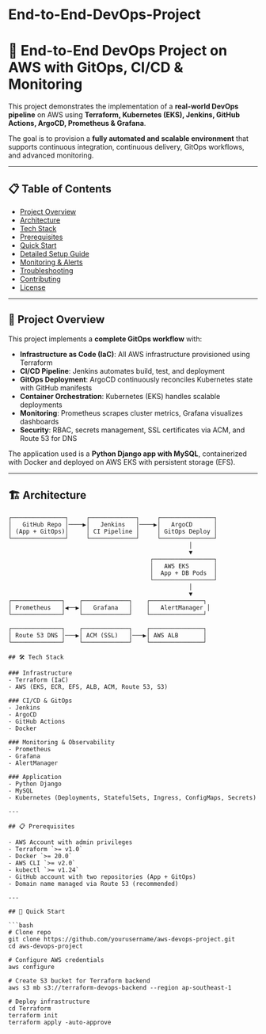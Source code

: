 # End-to-End-DevOps-Project

# 🚀 End-to-End DevOps Project on AWS with GitOps, CI/CD & Monitoring

This project demonstrates the implementation of a **real-world DevOps pipeline** on AWS using **Terraform, Kubernetes (EKS), Jenkins, GitHub Actions, ArgoCD, Prometheus & Grafana**.  

The goal is to provision a **fully automated and scalable environment** that supports continuous integration, continuous delivery, GitOps workflows, and advanced monitoring.

---

## 📋 Table of Contents
- [Project Overview](#-project-overview)
- [Architecture](#-architecture)
- [Tech Stack](#-tech-stack)
- [Prerequisites](#-prerequisites)
- [Quick Start](#-quick-start)
- [Detailed Setup Guide](#-detailed-setup-guide)
- [Monitoring & Alerts](#-monitoring--alerts)
- [Troubleshooting](#-troubleshooting)
- [Contributing](#-contributing)
- [License](#-license)

---

## 🎯 Project Overview

This project implements a **complete GitOps workflow** with:
- **Infrastructure as Code (IaC)**: All AWS infrastructure provisioned using Terraform  
- **CI/CD Pipeline**: Jenkins automates build, test, and deployment  
- **GitOps Deployment**: ArgoCD continuously reconciles Kubernetes state with GitHub manifests  
- **Container Orchestration**: Kubernetes (EKS) handles scalable deployments  
- **Monitoring**: Prometheus scrapes cluster metrics, Grafana visualizes dashboards  
- **Security**: RBAC, secrets management, SSL certificates via ACM, and Route 53 for DNS  

The application used is a **Python Django app with MySQL**, containerized with Docker and deployed on AWS EKS with persistent storage (EFS).  

---

## 🏗️ Architecture

```text
┌───────────────┐     ┌─────────────┐     ┌───────────────┐
│   GitHub Repo │────▶│   Jenkins   │────▶│   ArgoCD      │
│ (App + GitOps)│     │ CI Pipeline │     │ GitOps Deploy │
└───────────────┘     └─────────────┘     └───────────────┘
                                                   │
                                                   ▼
                                        ┌─────────────────┐
                                        │   AWS EKS       │
                                        │  App + DB Pods  │
                                        └─────────────────┘
                                                   │
                                                   ▼
┌──────────────┐    ┌─────────────┐    ┌───────────────┐
│ Prometheus   │◀──▶│   Grafana   │    │   AlertManager │
└──────────────┘    └─────────────┘    └───────────────┘

┌──────────────┐    ┌─────────────┐    ┌───────────────┐
│ Route 53 DNS │───▶│ ACM (SSL)   │───▶│ AWS ALB       │
└──────────────┘    └─────────────┘    └───────────────┘

## 🛠️ Tech Stack

### Infrastructure
- Terraform (IaC)  
- AWS (EKS, ECR, EFS, ALB, ACM, Route 53, S3)  

### CI/CD & GitOps
- Jenkins  
- ArgoCD  
- GitHub Actions  
- Docker  

### Monitoring & Observability
- Prometheus  
- Grafana  
- AlertManager  

### Application
- Python Django  
- MySQL  
- Kubernetes (Deployments, StatefulSets, Ingress, ConfigMaps, Secrets)  

---

## 📋 Prerequisites

- AWS Account with admin privileges  
- Terraform `>= v1.0`  
- Docker `>= 20.0`  
- AWS CLI `>= v2.0`  
- kubectl `>= v1.24`  
- GitHub account with two repositories (App + GitOps)  
- Domain name managed via Route 53 (recommended)  

---

## 🚀 Quick Start

```bash
# Clone repo
git clone https://github.com/yourusername/aws-devops-project.git
cd aws-devops-project

# Configure AWS credentials
aws configure

# Create S3 bucket for Terraform backend
aws s3 mb s3://terraform-devops-backend --region ap-southeast-1

# Deploy infrastructure
cd Terraform
terraform init
terraform apply -auto-approve
